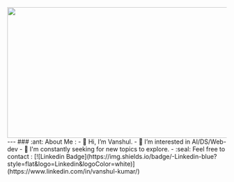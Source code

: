 <div align="center">
  <img src="https://media.giphy.com/media/l0JMrPWRQkTeg3jjO/giphy.gif" width="600" height="300"/>
</div>
---
### :ant: About Me :
- 👋 Hi, I’m Vanshul.
- 👀 I’m interested in AI/DS/Web-dev
- 🌱 I'm constantly seeking for new topics to explore. 
- :seal: Feel free to contact : [![Linkedin Badge](https://img.shields.io/badge/-Linkedin-blue?style=flat&logo=Linkedin&logoColor=white)](https://www.linkedin.com/in/vanshul-kumar/)





